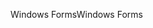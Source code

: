 <span data-ttu-id="baf27-101">Windows Forms</span><span class="sxs-lookup"><span data-stu-id="baf27-101">Windows Forms</span></span>